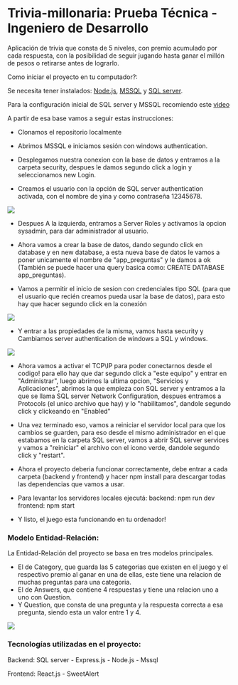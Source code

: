 # Trivia-millonaria: Prueba Técnica - Ingeniero de Desarrollo
Aplicación de trivia que consta de 5 niveles, con premio acumulado por cada respuesta, con la posibilidad de seguir jugando hasta ganar el millón de pesos o retirarse antes de lograrlo.

Como iniciar el proyecto en tu computador?:

Se necesita tener instalados:
 <a href='https://nodejs.org/es/'>Node.js</a>, <a href='https://docs.microsoft.com/en-us/sql/ssms/download-sql-server-management-studio-ssms?view=sql-server-ver15'>MSSQL</a> y <a href='https://www.microsoft.com/es-es/sql-server/sql-server-downloads'>SQL server</a>.

Para la configuración inicial de SQL server y MSSQL recomiendo este <a href='https://www.youtube.com/watch?v=1BSZE81R13w'>video</a>

A partir de esa base vamos a seguir estas instrucciones:
* Clonamos el repositorio localmente
* Abrimos MSSQL e iniciamos sesión con windows authentication.
* Desplegamos nuestra conexion con la base de datos y entramos a la carpeta security, despues le damos segundo click a login y seleccionamos new Login.

* Creamos el usuario con la opción de SQL server authentication activada, con el nombre de yina y como contraseña 12345678.
<img src='https://res.cloudinary.com/agustindi/image/upload/v1661323366/preguntas/login_2_o0nn0m.png'>

* Despues A la izquierda, entramos a Server Roles y activamos la opcion sysadmin, para dar administrador al usuario.

* Ahora vamos a crear la base de datos, dando segundo click en database y en new database, a esta nueva base de datos le vamos a poner unicamente el nombre de "app_preguntas" y le damos a ok (También se puede hacer una query basica como: CREATE DATABASE app_preguntas).

* Vamos a permitir el inicio de sesion con credenciales tipo SQL (para que el usuario que recién creamos pueda usar la base de datos), para esto hay que hacer segundo click en la conexión
<img src='https://res.cloudinary.com/agustindi/image/upload/v1661324540/preguntas/permisos_1_xyh5gr.png'>

* Y entrar a las propiedades de la misma, vamos hasta security y Cambiamos server authentication de windows a SQL y windows.
<img src='https://res.cloudinary.com/agustindi/image/upload/v1661324540/preguntas/permisos_2_z1agdk.png'>

* Ahora vamos a activar el TCP\IP para poder conectarnos desde el codigo! para ello hay que dar segundo click a "este equipo" y entrar en "Administrar", luego abrimos la ultima opcion, "Servicios y Aplicaciones", abrimos la que empieza con SQL server y entramos a la que se llama SQL server Network Configuration, despues entramos a Protocols (el unico archivo que hay) y lo "habilitamos", dandole segundo click y clickeando en "Enabled"

* Una vez terminado eso, vamos a reiniciar el servidor local para que los cambios se guarden, para eso desde el mismo administrador en el que estabamos en la carpeta SQL server, vamos a abrir SQL server services y vamos a "reiniciar" el archivo con el icono verde, dandole segundo click y "restart".


* Ahora el proyecto deberia funcionar correctamente, debe entrar a cada carpeta (backend y frontend) y hacer npm install para descargar todas las dependencias que vamos a usar.

* Para levantar los servidores locales ejecutá:
    backend: npm run dev
    frontend: npm start

* Y listo, el juego esta funcionando en tu ordenador!

### Modelo Entidad-Relación:
La Entidad-Relación del proyecto se basa en tres modelos principales.
* El de Category, que guarda las 5 categorias que existen en el juego y el respectivo premio al ganar en una de ellas, este tiene una relacion de muchas preguntas para una categoria.
* El de Answers, que contiene 4 respuestas y tiene una relacion uno a uno con Question.
* Y Question, que consta de una pregunta y la respuesta correcta a esa pregunta, siendo esta un valor entre 1 y 4.
<img src='https://res.cloudinary.com/agustindi/image/upload/v1661325983/preguntas/modelo_vr1n7v.png'>

### Tecnologías utilizadas en el proyecto:

Backend:
    SQL server - Express.js - Node.js - Mssql

Frontend:
    React.js - SweetAlert


